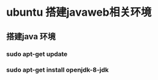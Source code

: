 # ubuntu 搭建javaweb相关环境

## 搭建java 环境

### sudo apt-get update 

### sudo apt-get install openjdk-8-jdk


